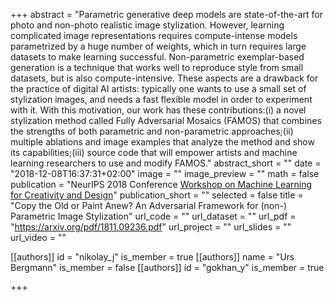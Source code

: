 +++
abstract = "Parametric generative deep models are state-of-the-art for photo and non-photo realistic image stylization. However, learning complicated image representations requires compute-intense models parametrized by a huge number of weights, which in turn requires large datasets to make learning successful. Non-parametric exemplar-based generation is a technique that works well to reproduce style from small datasets, but is also compute-intensive. These aspects are a drawback for the practice of digital AI artists: typically one wants to use a small set of stylization images, and needs a fast flexible model in order to experiment with it. With this motivation, our work has these contributions:(i) a novel stylization method called Fully Adversarial Mosaics (FAMOS) that combines the strengths of both parametric and non-parametric approaches;(ii) multiple ablations and image examples that analyze the method and show its capabilities;(iii) source code that will empower artists and machine learning researchers to use and modify FAMOS."
abstract_short = ""
date = "2018-12-08T16:37:31+02:00"
image = ""
image_preview = ""
math = false
publication = "NeurIPS 2018 Conference [Workshop on Machine Learning for Creativity and Design](https://nips2018creativity.github.io/)"
publication_short = ""
selected = false
title = "Copy the Old or Paint Anew? An Adversarial Framework for (non-) Parametric Image Stylization"
url_code = ""
url_dataset = ""
url_pdf = "https://arxiv.org/pdf/1811.09236.pdf"
url_project = ""
url_slides = ""
url_video = ""

[[authors]]
    id = "nikolay_j"
    is_member = true
[[authors]]
    name = "Urs Bergmann"
    is_member = false
[[authors]]
    id = "gokhan_y"
    is_member = true

+++
